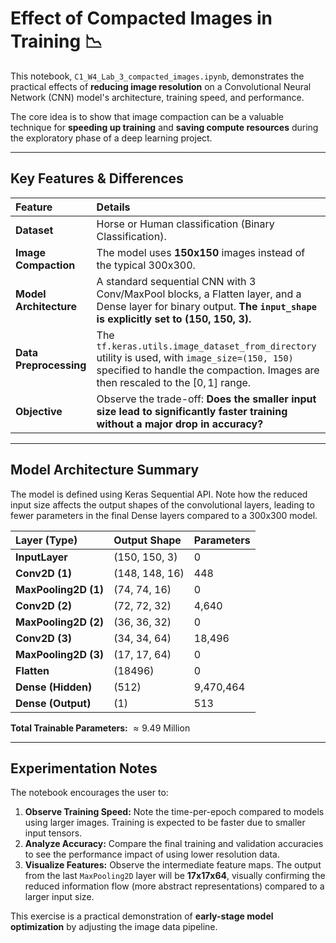 # Effect of Compacted Images in Training 📉

This notebook, `C1_W4_Lab_3_compacted_images.ipynb`, demonstrates the practical effects of **reducing image resolution** on a Convolutional Neural Network (CNN) model's architecture, training speed, and performance.

The core idea is to show that image compaction can be a valuable technique for **speeding up training** and **saving compute resources** during the exploratory phase of a deep learning project.

***

## Key Features & Differences

| Feature | Details |
| :--- | :--- |
| **Dataset** | Horse or Human classification (Binary Classification). |
| **Image Compaction** | The model uses **150x150** images instead of the typical 300x300. |
| **Model Architecture** | A standard sequential CNN with 3 Conv/MaxPool blocks, a Flatten layer, and a Dense layer for binary output. **The `input_shape` is explicitly set to (150, 150, 3).** |
| **Data Preprocessing**| The `tf.keras.utils.image_dataset_from_directory` utility is used, with `image_size=(150, 150)` specified to handle the compaction. Images are then rescaled to the $[0, 1]$ range. |
| **Objective** | Observe the trade-off: **Does the smaller input size lead to significantly faster training without a major drop in accuracy?** |

***

## Model Architecture Summary

The model is defined using Keras Sequential API. Note how the reduced input size affects the output shapes of the convolutional layers, leading to fewer parameters in the final Dense layers compared to a 300x300 model.

| Layer (Type) | Output Shape | Parameters |
| :--- | :--- | :--- |
| **InputLayer** | (150, 150, 3) | 0 |
| **Conv2D (1)** | (148, 148, 16) | 448 |
| **MaxPooling2D (1)** | (74, 74, 16) | 0 |
| **Conv2D (2)** | (72, 72, 32) | 4,640 |
| **MaxPooling2D (2)** | (36, 36, 32) | 0 |
| **Conv2D (3)** | (34, 34, 64) | 18,496 |
| **MaxPooling2D (3)** | (17, 17, 64) | 0 |
| **Flatten** | (18496) | 0 |
| **Dense (Hidden)** | (512) | 9,470,464 |
| **Dense (Output)** | (1) | 513 |

**Total Trainable Parameters:** $\approx 9.49$ Million

***

## Experimentation Notes

The notebook encourages the user to:

1.  **Observe Training Speed:** Note the time-per-epoch compared to models using larger images. Training is expected to be faster due to smaller input tensors.
2.  **Analyze Accuracy:** Compare the final training and validation accuracies to see the performance impact of using lower resolution data.
3.  **Visualize Features:** Observe the intermediate feature maps. The output from the last `MaxPooling2D` layer will be **17x17x64**, visually confirming the reduced information flow (more abstract representations) compared to a larger input size.

This exercise is a practical demonstration of **early-stage model optimization** by adjusting the image data pipeline.